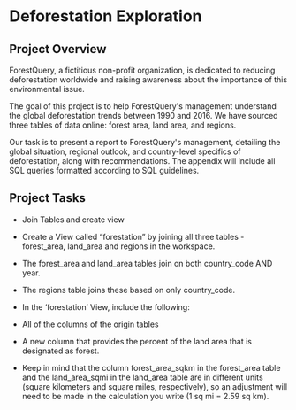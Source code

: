 # Deforestation Exploration
## Project Overview

ForestQuery, a fictitious non-profit organization, is dedicated to reducing deforestation worldwide and raising awareness about the importance of this environmental issue.

The goal of this project is to help ForestQuery's management understand the global deforestation trends between 1990 and 2016. We have sourced three tables of data online: forest area, land area, and regions.

Our task is to present a report to ForestQuery's management, detailing the global situation, regional outlook, and country-level specifics of deforestation, along with recommendations. The appendix will include all SQL queries formatted according to SQL guidelines.

## Project Tasks


* Join Tables and create view

* Create a View called “forestation” by joining all three tables - forest_area, land_area and regions in the workspace.

* The forest_area and land_area tables join on both country_code AND year.

* The regions table joins these based on only country_code.

* In the ‘forestation’ View, include the following:

* All of the columns of the origin tables
* A new column that provides the percent of the land area that is designated as forest.
*  Keep in mind that the column forest_area_sqkm in the forest_area table and the land_area_sqmi in the land_area table are in different units (square kilometers and square miles, 
   respectively), so an adjustment will need to be made in the calculation you write (1 sq mi = 2.59 sq km).






